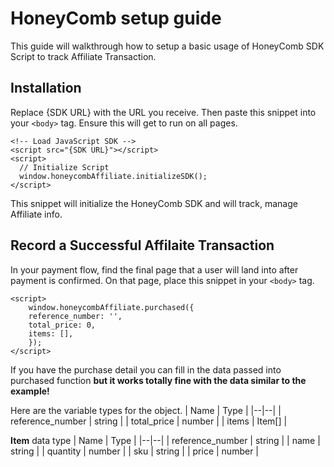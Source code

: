 # HoneyComb setup guide
This guide will walkthrough how to setup a basic usage of HoneyComb SDK Script to track Affiliate Transaction.

## Installation

Replace {SDK URL} with the URL you receive. Then paste this snippet into your `<body>` tag. Ensure this will get to run on all pages.

    <!-- Load JavaScript SDK -->
    <script src="{SDK URL}"></script>
    <script>
      // Initialize Script
      window.honeycombAffiliate.initializeSDK();
    </script>
This snippet will initialize the HoneyComb SDK and will track, manage Affiliate info.

## Record a Successful Affilaite Transaction

In your payment flow, find the final page that a user will land into after payment is confirmed. On that page, place this snippet in your `<body>` tag.

    <script>
    	window.honeycombAffiliate.purchased({
	    reference_number: '',
	    total_price: 0,
	    items: [],
    	});
    </script>

If you have the purchase detail you can fill in the data passed into purchased function **but it works totally fine with the data similar to the example!**

Here are the variable types for the object.
| Name | Type |
|--|--|
| reference_number | string |
| total_price | number |
| items | Item[] |

**Item** data type
| Name | Type |
|--|--|
| reference_number | string |
| name | string |
| quantity | number |
| sku | string |
| price | number |
